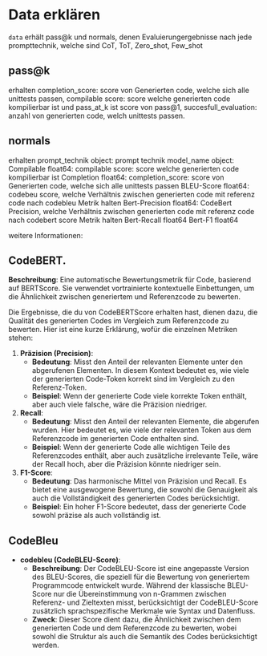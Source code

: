 # Data erklären
`data` erhält pass@k und normals, denen Evaluierungergebnisse nach jede prompttechnik, welche sind CoT, ToT, Zero_shot, Few_shot
## pass@k
erhalten completion_score: score von Generierten code, welche sich alle unittests passen, 
compilable score: score welche generierten code kompilierbar ist und pass_at_k ist score von pass@1, 
succesfull_evaluation: anzahl von generierten code, welch unittests passen.
## normals
erhalten 
prompt_technik     object: prompt technik
model_name         object: 
Compilable        float64: compilable score: score welche generierten code kompilierbar ist
Completion        float64: completion_score: score von Generierten code, welche sich alle unittests passen
BLEU-Score        float64: codebeu score, welche Verhältnis zwischen generierten code mit referenz code nach codebleu Metrik halten
Bert-Precision    float64: CodeBert Precision, welche Verhältnis zwischen generierten code mit referenz code nach codebert score Metrik halten
Bert-Recall       float64
Bert-F1           float64

weitere Informationen:
## CodeBERT.
**Beschreibung**: Eine automatische Bewertungsmetrik für Code, basierend auf BERTScore. Sie verwendet vortrainierte kontextuelle Einbettungen, um die Ähnlichkeit zwischen generiertem und Referenzcode zu bewerten.

Die Ergebnisse, die du von CodeBERTScore erhalten hast, dienen dazu, die Qualität des generierten Codes im Vergleich zum Referenzcode zu bewerten. Hier ist eine kurze Erklärung, wofür die einzelnen Metriken stehen:

1. **Präzision (Precision)**:
    - **Bedeutung**: Misst den Anteil der relevanten Elemente unter den abgerufenen Elementen. In diesem Kontext bedeutet es, wie viele der generierten Code-Token korrekt sind im Vergleich zu den Referenz-Token.
    - **Beispiel**: Wenn der generierte Code viele korrekte Token enthält, aber auch viele falsche, wäre die Präzision niedriger.
2. **Recall**:
    - **Bedeutung**: Misst den Anteil der relevanten Elemente, die abgerufen wurden. Hier bedeutet es, wie viele der relevanten Token aus dem Referenzcode im generierten Code enthalten sind.
    - **Beispiel**: Wenn der generierte Code alle wichtigen Teile des Referenzcodes enthält, aber auch zusätzliche irrelevante Teile, wäre der Recall hoch, aber die Präzision könnte niedriger sein.
3. **F1-Score**:
    - **Bedeutung**: Das harmonische Mittel von Präzision und Recall. Es bietet eine ausgewogene Bewertung, die sowohl die Genauigkeit als auch die Vollständigkeit des generierten Codes berücksichtigt.
    - **Beispiel**: Ein hoher F1-Score bedeutet, dass der generierte Code sowohl präzise als auch vollständig ist.

## CodeBleu

- **codebleu (CodeBLEU-Score)**:
    - **Beschreibung**: Der CodeBLEU-Score ist eine angepasste Version des BLEU-Scores, die speziell für die Bewertung von generiertem Programmcode entwickelt wurde. Während der klassische BLEU-Score nur die Übereinstimmung von n-Grammen zwischen Referenz- und Zieltexten misst, berücksichtigt der CodeBLEU-Score zusätzlich sprachspezifische Merkmale wie Syntax und Datenfluss.
    - **Zweck**: Dieser Score dient dazu, die Ähnlichkeit zwischen dem generierten Code und dem Referenzcode zu bewerten, wobei sowohl die Struktur als auch die Semantik des Codes berücksichtigt werden.
